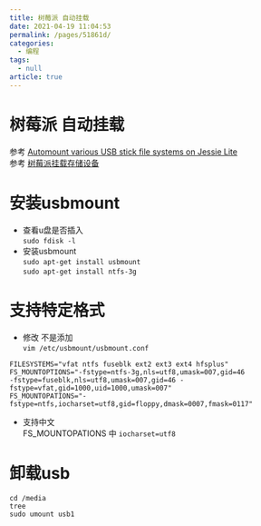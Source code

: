 ```yaml
---
title: 树莓派 自动挂载
date: 2021-04-19 11:04:53
permalink: /pages/51861d/
categories: 
  - 编程
tags: 
  - null
article: true
---
```

# 树莓派 自动挂载  

参考  [Automount various USB stick file systems on Jessie Lite](https://raspberrypi.stackexchange.com/questions/41959/automount-various-usb-stick-file-systems-on-jessie-lite)    
参考 [树莓派挂载存储设备](https://blog.csdn.net/huayucong/article/details/51706411)    
    
# 安装usbmount    
* 查看u盘是否插入    
`sudo fdisk -l`    
* 安装usbmount    
`sudo apt-get install usbmount`    
`sudo apt-get install ntfs-3g`    
    
# 支持特定格式    
*  修改 不是添加     
`vim /etc/usbmount/usbmount.conf`    
```    
FILESYSTEMS="vfat ntfs fuseblk ext2 ext3 ext4 hfsplus"    
FS_MOUNTOPTIONS="-fstype=ntfs-3g,nls=utf8,umask=007,gid=46    
-fstype=fuseblk,nls=utf8,umask=007,gid=46 -fstype=vfat,gid=1000,uid=1000,umask=007"    
FS_MOUNTOPATIONS="-fstype=ntfs,iocharset=utf8,gid=floppy,dmask=0007,fmask=0117"    
```    
* 支持中文    
FS_MOUNTOPATIONS 中 `iocharset=utf8`    
    
# 卸载usb    
`cd /media`    
`tree`    
`sudo umount usb1 `    
